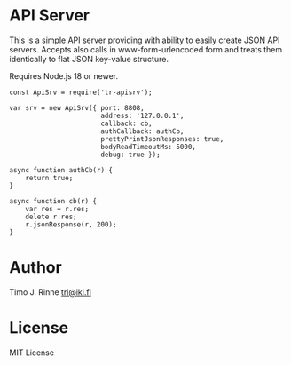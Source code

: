 API Server
==========

This is a simple API server providing with ability to easily create
JSON API servers. Accepts also calls in www-form-urlencoded form
and treats them identically to flat JSON key-value structure.

Requires Node.js 18 or newer.

```
const ApiSrv = require('tr-apisrv');

var srv = new ApiSrv({ port: 8808,
                       address: '127.0.0.1',
                       callback: cb,
                       authCallback: authCb,
                       prettyPrintJsonResponses: true,
                       bodyReadTimeoutMs: 5000,
                       debug: true });

async function authCb(r) {
    return true;
}

async function cb(r) {
    var res = r.res;
    delete r.res;
    r.jsonResponse(r, 200);
}
```

Author
======

Timo J. Rinne <tri@iki.fi>


License
=======

MIT License
